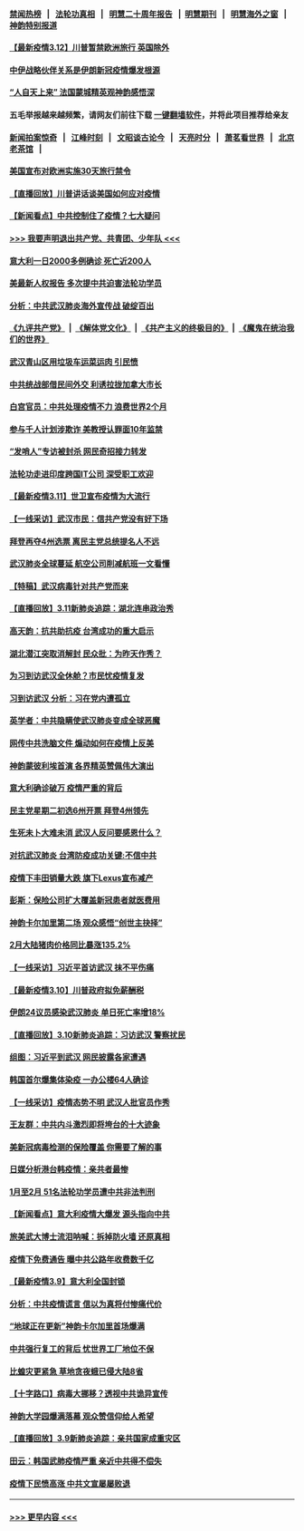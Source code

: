#### [禁闻热榜](热点新闻.md?=0)  &nbsp;&nbsp;|&nbsp;&nbsp; [法轮功真相](https://github.com/gfw-breaker/truth/blob/master/README.md?=0) &nbsp;&nbsp;|&nbsp;&nbsp; [明慧二十周年报告](https://github.com/gfw-breaker/mh-reports/blob/master/README.md?=0) &nbsp;&nbsp;|&nbsp;&nbsp;[明慧期刊](https://github.com/gfw-breaker/mh-qikan) &nbsp;&nbsp;|&nbsp;&nbsp; [明慧海外之窗](https://github.com/gfw-breaker/mh-news/blob/master/README.md?=0) &nbsp;&nbsp;|&nbsp;&nbsp; [神韵特别报道](https://github.com/gfw-breaker/mh-news/blob/master/shenyun.md?=0)
#### [【最新疫情3.12】川普暂禁欧洲旅行 英国除外](../pages/nf4514/n11933628.md?t=03121702) 
#### [中伊战略伙伴关系是伊朗新冠疫情爆发根源](../pages/nf4514/n11933637.md?t=03121702) 
#### [“人自天上来” 法国蒙城精英观神韵感悟深](../pages/nf4514/n11933874.md?t=03121702) 
#### 五毛举报越来越频繁，请网友们前往下载 [一键翻墙软件](https://github.com/gfw-breaker/ssr-accounts)，并将此项目推荐给亲友
#### [新闻拍案惊奇](https://github.com/gfw-breaker/banned-news/blob/master/pages/link4.md) &nbsp;&nbsp;|&nbsp;&nbsp; [江峰时刻](https://github.com/gfw-breaker/banned-news/blob/master/pages/link4.md) &nbsp;&nbsp;|&nbsp;&nbsp; [文昭谈古论今](https://github.com/gfw-breaker/banned-news/blob/master/pages/link4.md) &nbsp;&nbsp;|&nbsp;&nbsp; [天亮时分](https://github.com/gfw-breaker/banned-news/blob/master/pages/link4.md) &nbsp;&nbsp;|&nbsp;&nbsp; [萧茗看世界](https://github.com/gfw-breaker/banned-news/blob/master/pages/link4.md) &nbsp;&nbsp;|&nbsp;&nbsp; [北京老茶馆](https://github.com/gfw-breaker/banned-news/blob/master/pages/link4.md) &nbsp;&nbsp;|&nbsp;&nbsp; 
#### [美国宣布对欧洲实施30天旅行禁令](../pages/nf4514/n11933815.md?t=03121702) 
#### [【直播回放】川普讲话谈美国如何应对疫情](../pages/nf4514/n11933533.md?t=03121702) 
#### [【新闻看点】中共控制住了疫情？七大疑问](../pages/nf4514/n11933407.md?t=03121702) 
#### [>>> 我要声明退出共产党、共青团、少年队 <<<](https://github.com/begood0513/goodnews/blob/master/quit/letter.md) 
#### [意大利一日2000多例确诊 死亡近200人](../pages/nf4514/n11933484.md?t=03121702) 
#### [美最新人权报告 多次提中共迫害法轮功学员](../pages/nf4514/n11933487.md?t=03121702) 
#### [分析：中共武汉肺炎海外宣传战 破绽百出](../pages/nf4514/n11933338.md?t=03121702) 
#### [《九评共产党》](https://github.com/begood0513/9ping.md/blob/master/README.md) &nbsp;|&nbsp; [《解体党文化》](../../../../jtdwh.md/blob/master/README.md)  &nbsp;|&nbsp; [《共产主义的终极目的》](../../../../gczydzjmd.md/blob/master/README.md) &nbsp;|&nbsp; [《魔鬼在统治我们的世界》](../../../../mgztzwmdsj.md/blob/master/README.md) 
#### [武汉青山区用垃圾车运菜运肉 引民愤](../pages/nf4514/n11933129.md?t=03121702) 
#### [中共统战部借民间外交 利诱拉拢加拿大市长](../pages/nf4514/n11930745.md?t=03121702) 
#### [白宫官员：中共处理疫情不力 浪费世界2个月](../pages/nf4514/n11932744.md?t=03121702) 
#### [参与千人计划涉欺诈 美教授认罪面10年监禁](../pages/nf4514/n11932927.md?t=03121702) 
#### [“发哨人”专访被封杀 网民奇招接力转发](../pages/nf4514/n11932830.md?t=03121702) 
#### [法轮功走进印度跨国IT公司 深受职工欢迎](../pages/nf4514/n11932395.md?t=03121702) 
#### [【最新疫情3.11】世卫宣布疫情为大流行](../pages/nf4514/n11931046.md?t=03121702) 
#### [【一线采访】武汉市民：信共产党没有好下场](../pages/nf4514/n11932623.md?t=03121702) 
#### [拜登再夺4州选票 离民主党总统提名人不远](../pages/nf4514/n11932668.md?t=03121702) 
#### [武汉肺炎全球蔓延 航空公司削减航班一文看懂](../pages/nf4514/n11927605.md?t=03121702) 
#### [【特稿】武汉病毒针对共产党而来](../pages/nf4514/n11928818.md?t=03121702) 
#### [【直播回放】3.11新肺炎追踪：湖北连串政治秀](../pages/nf4514/n11932373.md?t=03121702) 
#### [高天韵：抗共助抗疫 台湾成功的重大启示](../pages/nf4514/n11929297.md?t=03121702) 
#### [湖北潜江突取消解封 民众批：为昨天作秀？](../pages/nf4514/n11931718.md?t=03121702) 
#### [为习到访武汉全休舱？市民忧疫情复发](../pages/nf4514/n11932065.md?t=03121702) 
#### [习到访武汉 分析：习在党内遭孤立](../pages/nf4514/n11927475.md?t=03121702) 
#### [英学者：中共隐瞒使武汉肺炎变成全球恶魔](../pages/nf4514/n11930463.md?t=03121702) 
#### [网传中共洗脑文件 煽动如何在疫情上反美](../pages/nf4514/n11930766.md?t=03121702) 
#### [神韵蒙彼利埃首演 各界精英赞佩伟大演出](../pages/nf4514/n11931291.md?t=03121702) 
#### [意大利确诊破万 疫情严重的背后](../pages/nf4514/n11929614.md?t=03121702) 
#### [民主党星期二初选6州开票 拜登4州领先](../pages/nf4514/n11931114.md?t=03121702) 
#### [生死未卜大难未消 武汉人反问要感恩什么？](../pages/nf4514/n11930315.md?t=03121702) 
#### [对抗武汉肺炎 台湾防疫成功关键:不信中共](../pages/nf4514/n11930955.md?t=03121702) 
#### [疫情下丰田销量大跌 旗下Lexus宣布减产](../pages/nf4514/n11930956.md?t=03121702) 
#### [彭斯：保险公司扩大覆盖新冠患者就医费用](../pages/nf4514/n11930726.md?t=03121702) 
#### [神韵卡尔加里第二场 观众感悟“创世主抉择”](../pages/nf4514/n11930593.md?t=03121702) 
#### [2月大陆猪肉价格同比暴涨135.2%](../pages/nf4514/n11930349.md?t=03121702) 
#### [【一线采访】习近平首访武汉 抹不平伤痛](../pages/nf4514/n11929748.md?t=03121702) 
#### [【最新疫情3.10】川普政府拟免薪酬税](../pages/nf4514/n11928415.md?t=03121702) 
#### [伊朗24议员感染武汉肺炎 单日死亡率增18%](../pages/nf4514/n11930297.md?t=03121702) 
#### [【直播回放】3.10新肺炎追踪：习访武汉 警察扰民](../pages/nf4514/n11929844.md?t=03121702) 
#### [组图：习近平到武汉 网民披露各家遭遇](../pages/nf4514/n11929515.md?t=03121702) 
#### [韩国首尔爆集体染疫 一办公楼64人确诊](../pages/nf4514/n11929491.md?t=03121702) 
#### [【一线采访】疫情态势不明 武汉人批官员作秀](../pages/nf4514/n11929203.md?t=03121702) 
#### [王友群：中共内斗激烈即将垮台的十大迹象](../pages/nf4514/n11928102.md?t=03121702) 
#### [美新冠病毒检测的保险覆盖 你需要了解的事](../pages/nf4514/n11928755.md?t=03121702) 
#### [日媒分析港台韩疫情：亲共者最惨](../pages/nf4514/n11928776.md?t=03121702) 
#### [1月至2月 51名法轮功学员遭中共非法判刑](../pages/nf4514/n11926962.md?t=03121702) 
#### [【新闻看点】意大利疫情大爆发 源头指向中共](../pages/nf4514/n11927780.md?t=03121702) 
#### [旅美武大博士流泪呐喊：拆掉防火墙 还原真相](../pages/nf4514/n11928097.md?t=03121702) 
#### [疫情下免费通告 曝中共公路年收费数千亿](../pages/nf4514/n11927379.md?t=03121702) 
#### [【最新疫情3.9】意大利全国封锁](../pages/nf4514/n11925735.md?t=03121702) 
#### [分析：中共疫情谎言 信以为真将付惨痛代价](../pages/nf4514/n11927716.md?t=03121702) 
#### [“地球正在更新”神韵卡尔加里首场爆满](../pages/nf4514/n11927675.md?t=03121702) 
#### [中共强行复工的背后 忧世界工厂地位不保](../pages/nf4514/n11927590.md?t=03121702) 
#### [比蝗灾更紧急 草地贪夜蛾已侵大陆8省](../pages/nf4514/n11927555.md?t=03121702) 
#### [【十字路口】病毒大挪移？透视中共诡异宣传](../pages/nf4514/n11925870.md?t=03121702) 
#### [神韵大学园爆满落幕 观众赞信仰给人希望](../pages/nf4514/n11927141.md?t=03121702) 
#### [【直播回放】3.9新肺炎追踪：亲共国家成重灾区](../pages/nf4514/n11927002.md?t=03121702) 
#### [田云：韩国武肺疫情严重 亲近中共得不偿失](../pages/nf4514/n11926564.md?t=03121702) 
#### [疫情下民愤高涨 中共文宣屡屡败退](../pages/nf4514/n11924861.md?t=03121702) 

----
#### [ >>> 更早内容 <<< ](../indexes/nf4514-earlier.md)
